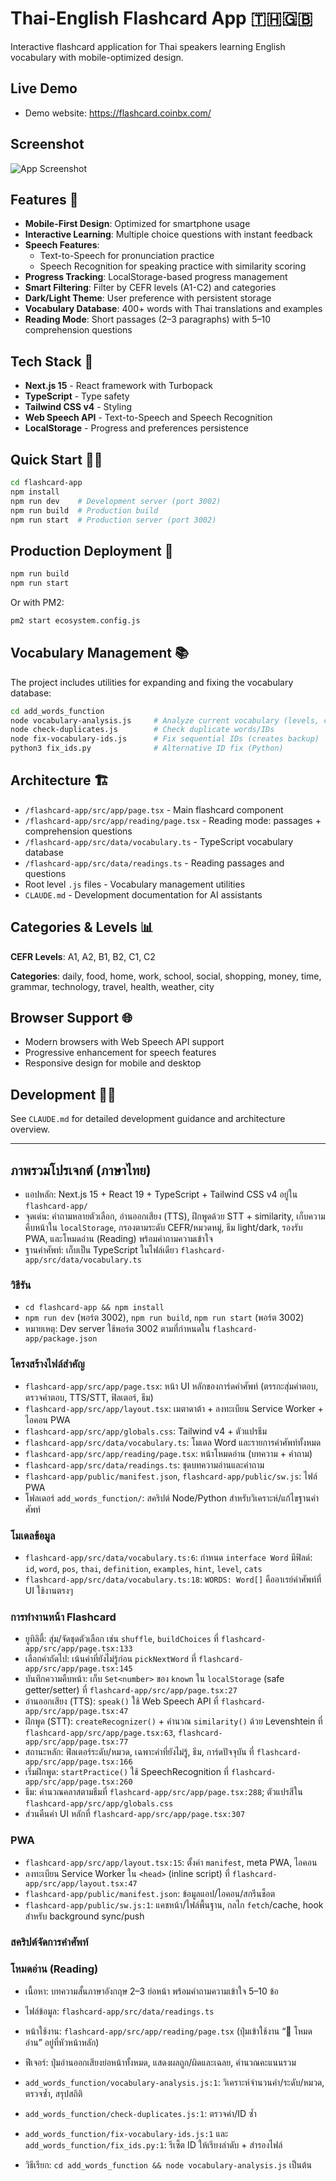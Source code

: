 # Thai-English Flashcard App 🇹🇭🇬🇧

Interactive flashcard application for Thai speakers learning English vocabulary with mobile-optimized design.

## Live Demo

- Demo website: https://flashcard.coinbx.com/

## Screenshot

![App Screenshot](flashcard-app/public/screenshot-wide.png)

## Features 📱

- **Mobile-First Design**: Optimized for smartphone usage
- **Interactive Learning**: Multiple choice questions with instant feedback
- **Speech Features**: 
  - Text-to-Speech for pronunciation practice
  - Speech Recognition for speaking practice with similarity scoring
- **Progress Tracking**: LocalStorage-based progress management
- **Smart Filtering**: Filter by CEFR levels (A1-C2) and categories
- **Dark/Light Theme**: User preference with persistent storage
- **Vocabulary Database**: 400+ words with Thai translations and examples
 - **Reading Mode**: Short passages (2–3 paragraphs) with 5–10 comprehension questions

## Tech Stack 🚀

- **Next.js 15** - React framework with Turbopack
- **TypeScript** - Type safety
- **Tailwind CSS v4** - Styling
- **Web Speech API** - Text-to-Speech and Speech Recognition
- **LocalStorage** - Progress and preferences persistence

## Quick Start 🏃‍♂️

```bash
cd flashcard-app
npm install
npm run dev    # Development server (port 3002)
npm run build  # Production build  
npm run start  # Production server (port 3002)
```

## Production Deployment 🚀

```bash
npm run build
npm run start
```

Or with PM2:
```bash
pm2 start ecosystem.config.js
```

## Vocabulary Management 📚

The project includes utilities for expanding and fixing the vocabulary database:

```bash
cd add_words_function
node vocabulary-analysis.js     # Analyze current vocabulary (levels, categories, duplicates)
node check-duplicates.js        # Check duplicate words/IDs
node fix-vocabulary-ids.js      # Fix sequential IDs (creates backup)
python3 fix_ids.py              # Alternative ID fix (Python)
```

## Architecture 🏗️

- `/flashcard-app/src/app/page.tsx` - Main flashcard component
 - `/flashcard-app/src/app/reading/page.tsx` - Reading mode: passages + comprehension questions
- `/flashcard-app/src/data/vocabulary.ts` - TypeScript vocabulary database
 - `/flashcard-app/src/data/readings.ts` - Reading passages and questions
- Root level `.js` files - Vocabulary management utilities
- `CLAUDE.md` - Development documentation for AI assistants

## Categories & Levels 📊

**CEFR Levels**: A1, A2, B1, B2, C1, C2

**Categories**: daily, food, home, work, school, social, shopping, money, time, grammar, technology, travel, health, weather, city

## Browser Support 🌐

- Modern browsers with Web Speech API support
- Progressive enhancement for speech features
- Responsive design for mobile and desktop

## Development 👨‍💻

See `CLAUDE.md` for detailed development guidance and architecture overview.

---

## ภาพรวมโปรเจกต์ (ภาษาไทย)

- แอปหลัก: Next.js 15 + React 19 + TypeScript + Tailwind CSS v4 อยู่ใน `flashcard-app/`
- จุดเด่น: คำถามหลายตัวเลือก, อ่านออกเสียง (TTS), ฝึกพูดด้วย STT + similarity, เก็บความคืบหน้าใน `localStorage`, กรองตามระดับ CEFR/หมวดหมู่, ธีม light/dark, รองรับ PWA, และโหมดอ่าน (Reading) พร้อมคำถามความเข้าใจ
- ฐานคำศัพท์: เก็บเป็น TypeScript ในไฟล์เดียว `flashcard-app/src/data/vocabulary.ts`

### วิธีรัน

- `cd flashcard-app && npm install`
- `npm run dev` (พอร์ต 3002), `npm run build`, `npm run start` (พอร์ต 3002)
- หมายเหตุ: Dev server ใช้พอร์ต 3002 ตามที่กำหนดใน `flashcard-app/package.json`

### โครงสร้างไฟล์สำคัญ

- `flashcard-app/src/app/page.tsx`: หน้า UI หลักของการ์ดคำศัพท์ (ตรรกะสุ่มคำตอบ, ตรวจคำตอบ, TTS/STT, ฟิลเตอร์, ธีม)
- `flashcard-app/src/app/layout.tsx`: เมตาดาต้า + ลงทะเบียน Service Worker + ไอคอน PWA
- `flashcard-app/src/app/globals.css`: Tailwind v4 + ตัวแปรธีม
- `flashcard-app/src/data/vocabulary.ts`: โมเดล Word และรายการคำศัพท์ทั้งหมด
 - `flashcard-app/src/app/reading/page.tsx`: หน้าโหมดอ่าน (บทความ + คำถาม)
 - `flashcard-app/src/data/readings.ts`: ชุดบทความอ่านและคำถาม
- `flashcard-app/public/manifest.json`, `flashcard-app/public/sw.js`: ไฟล์ PWA
- โฟลเดอร์ `add_words_function/`: สคริปต์ Node/Python สำหรับวิเคราะห์/แก้ไขฐานคำศัพท์

### โมเดลข้อมูล

- `flashcard-app/src/data/vocabulary.ts:6`: กำหนด `interface Word` มีฟิลด์: `id`, `word`, `pos`, `thai`, `definition`, `examples`, `hint`, `level`, `cats`
- `flashcard-app/src/data/vocabulary.ts:18`: `WORDS: Word[]` คืออาเรย์คำศัพท์ที่ UI ใช้งานตรงๆ

### การทำงานหน้า Flashcard

- ยูทิลิตี้: สุ่ม/จัดชุดตัวเลือก เช่น `shuffle`, `buildChoices` ที่ `flashcard-app/src/app/page.tsx:133`
- เลือกคำถัดไป: เน้นคำที่ยังไม่รู้ก่อน `pickNextWord` ที่ `flashcard-app/src/app/page.tsx:145`
- บันทึกความคืบหน้า: เก็บ `Set<number>` ของ `known` ใน `localStorage` (safe getter/setter) ที่ `flashcard-app/src/app/page.tsx:27`
- อ่านออกเสียง (TTS): `speak()` ใช้ Web Speech API ที่ `flashcard-app/src/app/page.tsx:47`
- ฝึกพูด (STT): `createRecognizer()` + คำนวณ `similarity()` ด้วย Levenshtein ที่ `flashcard-app/src/app/page.tsx:63`, `flashcard-app/src/app/page.tsx:77`
- สถานะหลัก: ฟิลเตอร์ระดับ/หมวด, เฉพาะคำที่ยังไม่รู้, ธีม, การ์ดปัจจุบัน ที่ `flashcard-app/src/app/page.tsx:166`
- เริ่มฝึกพูด: `startPractice()` ใช้ SpeechRecognition ที่ `flashcard-app/src/app/page.tsx:260`
- ธีม: คำนวณคลาสตามธีมที่ `flashcard-app/src/app/page.tsx:288`; ตัวแปรสีใน `flashcard-app/src/app/globals.css`
- ส่วนคืนค่า UI หลักที่ `flashcard-app/src/app/page.tsx:307`

### PWA

- `flashcard-app/src/app/layout.tsx:15`: ตั้งค่า `manifest`, meta PWA, ไอคอน
- ลงทะเบียน Service Worker ใน `<head>` (inline script) ที่ `flashcard-app/src/app/layout.tsx:47`
- `flashcard-app/public/manifest.json`: ข้อมูลแอป/ไอคอน/สกรีนช็อต
- `flashcard-app/public/sw.js:1`: แคชหน้า/ไฟล์พื้นฐาน, กลไก `fetch`/cache, hook สำหรับ background sync/push

### สคริปต์จัดการคำศัพท์

### โหมดอ่าน (Reading)

- เนื้อหา: บทความสั้นภาษาอังกฤษ 2–3 ย่อหน้า พร้อมคำถามความเข้าใจ 5–10 ข้อ
- ไฟล์ข้อมูล: `flashcard-app/src/data/readings.ts`
- หน้าใช้งาน: `flashcard-app/src/app/reading/page.tsx` (ปุ่มเข้าใช้งาน “📖 โหมดอ่าน” อยู่ที่หัวหน้าหลัก)
- ฟีเจอร์: ปุ่มอ่านออกเสียงย่อหน้าทั้งหมด, แสดงผลถูก/ผิดและเฉลย, คำนวณคะแนนรวม

- `add_words_function/vocabulary-analysis.js:1`: วิเคราะห์จำนวนคำ/ระดับ/หมวด, ตรวจซ้ำ, สรุปสถิติ
- `add_words_function/check-duplicates.js:1`: ตรวจคำ/ID ซ้ำ
- `add_words_function/fix-vocabulary-ids.js:1` และ `add_words_function/fix_ids.py:1`: รีเซ็ต ID ให้เรียงลำดับ + สำรองไฟล์
- วิธีเรียก: `cd add_words_function && node vocabulary-analysis.js` เป็นต้น
